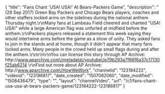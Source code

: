 {
    "title": "Fans Chant 'USA! USA!' At Bears-Packers Game",
    "description": "(29 Sep 2017) Green Bay Packers and Chicago Bears players, coaches and other staffers locked arms on the sidelines during the national anthem Thursday night.\r\nMany fans at Lambeau Field cheered and chanted \"USA! USA!\" while a large American flag was unfurled at midfield before the anthem.\r\nPackers players released a statement this week saying they would intertwine arms before the game as a show of unity. They asked fans to join in the stands and at home, though it didn't appear that many fans locked arms. Many people in the crowd held up small flags during and after the anthem.\r\n\r\n\r\nYou can license this story through AP Archive: http:\/\/www.aparchive.com\/metadata\/youtube\/e79b293a7f86f6a37c17130f25ab6214 \r\nFind out more about AP Archive: http:\/\/www.aparchive.com\/HowWeWork",
    "channelid": "123184222",
    "videoid": "123186817",
    "date_created": "1507082060",
    "date_modified": "1508436479",
    "type": "",
    "layout": "channelVideo",
    "url": "\/c1\/fans-chant-usa-usa-at-bears-packers-game\/123184222-123186817"
}